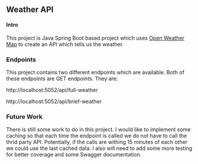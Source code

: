 ## Weather API

#### Intro
This project is Java Spring Boot based project which uses [Open Weather Map](https://openweathermap.org/api/one-call-api) to create an API which tells us the weather.

### Endpoints 
This project contains two different endpoints which are available. Both of these endpoints are GET endpoints. They are:

http://localhost:5052/api/full-weather

http://localhost:5052/api/brief-weather

### Future Work
There is still some work to do in this project. I would like to implement some caching so that each time the endpoint is called we do not have to call the thrid party API. Potentially, if the calls are withing 15 minutes of each other we could use the last cached data. I also will need to add some more testing for better coverage and some Swagger documentation.
